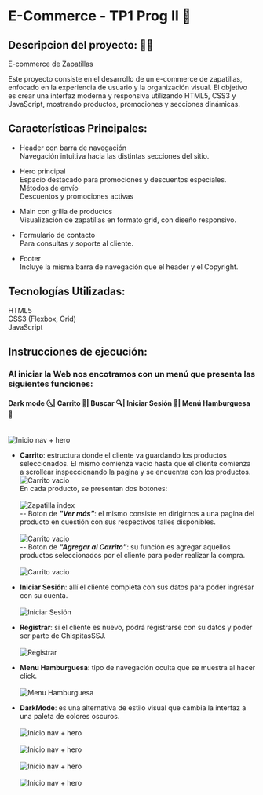 # E-Commerce - TP1 Prog II 🚀

## Descripcion del proyecto: 👨‍💻

E-commerce de Zapatillas

Este proyecto consiste en el desarrollo de un e-commerce de zapatillas, enfocado en la experiencia de usuario y la organización visual. El objetivo es crear una interfaz moderna y responsiva utilizando HTML5, CSS3 y JavaScript, mostrando productos, promociones y secciones dinámicas.

## Características Principales:<br>

* Header con barra de navegación<br>
Navegación intuitiva hacia las distintas secciones del sitio.<br>

* Hero principal<br>
Espacio destacado para promociones y descuentos especiales.<br>
Métodos de envío<br>
Descuentos y promociones activas<br>

* Main con grilla de productos<br>
Visualización de zapatillas en formato grid, con diseño responsivo.<br>

* Formulario de contacto<br>
Para consultas y soporte al cliente.<br>

* Footer<br>
Incluye la misma barra de navegación que el header y el Copyright.<br>

## Tecnologías Utilizadas:<br>
HTML5<br>
CSS3 (Flexbox, Grid)<br>
JavaScript

## Instrucciones de ejecución:<br>

### Al iniciar la Web nos encotramos con un menú que presenta las siguientes funciones:
#### Dark mode 🌜| Carrito 🛒| Buscar 🔍| Iniciar Sesión 👤| Menú Hamburguesa 🍔
<br>![Inicio nav + hero](./assets/Nav.png)<br> 

* **Carrito**: estructura donde el cliente va guardando los productos seleccionados. El mismo comienza vacío hasta que el cliente comienza a scrollear inspeccionando la pagina y se encuentra con los productos. <br>![Carrito vacio](./assets/CarritoVacio.png)<br>
En cada producto, se presentan dos botones:<br>
<br>![Zapatilla index](./assets/ProductoClear.png)<br>
-- Boton de ***"Ver más"***: el mismo consiste en dirigirnos a una pagina del producto en cuestión con sus respectivos talles disponibles.<br>
<br>![Carrito vacio](./assets/ProductoVerMas.png)<br>
-- Boton de ***"Agregar al Carrito"***: su función es agregar aquellos productos seleccionados por el cliente para poder realizar la compra.<br>
<br>![Carrito vacio](./assets/CarritoLleno.png)<br>

* **Iniciar Sesión**: allí el cliente completa con sus datos para poder ingresar con su cuenta. <br>
<br>![Iniciar Sesión](./assets/IniciarSesion.png)<br>

* **Registrar**: si el cliente es nuevo, podrá registrarse con su datos y poder ser parte de ChispitasSSJ. <br>
<br>![Registrar](./assets/Registrar.png)<br>

* **Menu Hamburguesa**: tipo de navegación oculta que se muestra al hacer click. <br>
<br>![Menu Hamburguesa](./assets/MenuHamburguesa.png)<br>

* **DarkMode**: es una alternativa de estilo visual que cambia la interfaz a una paleta de colores oscuros.<br>
<br>![Inicio nav + hero](./assets/IniciarSesionDark.png)<br> 
<br>![Inicio nav + hero](./assets/RegistroDark.png)<br> 
<br>![Inicio nav + hero](./assets/ProductoDark.png)<br> 
<br>![Inicio nav + hero](./assets/ProductoVerMasDark.png)<br> 

